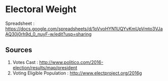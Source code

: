# Electoral Weight

Spreadsheet : https://docs.google.com/spreadsheets/d/1oVvoHYN1UQYvKmUpVmto3VJaAQ30j0rh9d_0_nuyF-w/edit?usp=sharing

## Sources
1. Votes Cast : http://www.politico.com/2016-election/results/map/president
2. Voting Eligible Population : http://www.electproject.org/2016g

